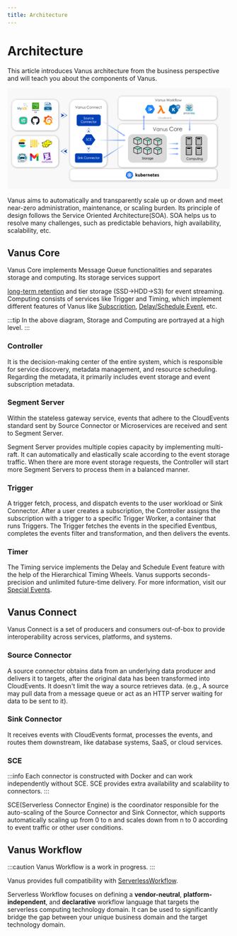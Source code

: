 ```yaml
---
title: Architecture
---
```

# Architecture

This article introduces Vanus architecture from the business perspective and will teach you about the components of Vanus.

![vanus-architecture](images/arch.png)

Vanus aims to automatically and transparently scale up or down and meet near-zero administration, maintenance, 
or scaling burden. Its principle of design follows the Service Oriented Architecture(SOA). SOA helps us to resolve many
challenges, such as predictable behaviors, high availability, scalability, etc.

## Vanus Core

Vanus Core implements Message Queue functionalities and separates storage and computing. Its storage services support

[long-term retention](understand-vanus-connect-os/concepts#retention-policy) and tier storage (SSD->HDD->S3) for event streaming. 
Computing consists of services like Trigger and Timing, which implement different features of Vanus like 
[Subscription](understand-vanus-connect-os/concepts#subscription), [Delay/Schedule Event](understand-vanus-connect-os/concepts#special-events), etc.

:::tip
In the above diagram, Storage and Computing are portrayed at a high level.
:::

### Controller

It is the decision-making center of the entire system, which is responsible for service discovery, metadata management,
and resource scheduling. Regarding the metadata, it primarily includes event storage and event subscription metadata.

### Segment Server

Within the stateless gateway service, events that adhere to the CloudEvents standard sent by Source Connector or 
Microservices are received and sent to Segment Server.

Segment Server provides multiple copies capacity by implementing multi-raft. It can automatically and elastically 
scale according to the event storage traffic. When there are more event storage requests, the Controller will start more Segment Servers to process them in a balanced manner.

### Trigger

A trigger fetch, process, and dispatch events to the user workload or Sink Connector. After a user creates a 
subscription, the Controller assigns the subscription with a trigger to a specific Trigger Worker, a container that 
runs Triggers. The Trigger fetches the events in the specified Eventbus, completes the events filter and transformation, 
and then delivers the events.

### Timer


The Timing service implements the Delay and Schedule Event feature with the help of the Hierarchical Timing Wheels.
Vanus supports seconds-precision and unlimited future-time delivery. For more information, visit our [Special Events](understand-vanus-connect-os/concepts#special-events).


## Vanus Connect

Vanus Connect is a set of producers and consumers out-of-box to provide interoperability across services, platforms, and systems.

### Source Connector

A source connector obtains data from an underlying data producer and delivers it to targets, after the original data 
has been transformed into CloudEvents. It doesn't limit the way a source retrieves data. (e.g., A source may pull 
data from a message queue or act as an HTTP server waiting for data to be sent to it).

### Sink Connector

It receives events with CloudEvents format, processes the events, and routes them downstream, like database systems, SaaS, or cloud services.

### SCE

:::info
Each connector is constructed with Docker and can work independently without SCE. SCE provides extra availability and scalability to connectors.
:::

SCE(Serverless Connector Engine) is the coordinator responsible for the auto-scaling of the Source Connector and Sink 
Connector, which supports automatically scaling up from 0 to n and scales down from n to 0 according to event traffic 
or other user conditions.

## Vanus Workflow

:::caution
Vanus Workflow is a work in progress.
:::

Vanus provides full compatibility with [ServerlessWorkflow](https://github.com/serverlessworkflow/specification).

Serverless Workflow focuses on defining a **vendor-neutral**, **platform-independent**, and **declarative** workflow language that
targets the serverless computing technology domain. It can be used to significantly bridge the gap between your unique
business domain and the target technology domain.
